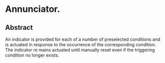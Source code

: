# Annunciator.

## Abstract
An indicator is provided for each of a number of preselected conditions and is actuated in response to the occurrence of the corresponding condition. The indicator re mains actuated until manually reset even if the triggering condition no longer exists.